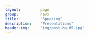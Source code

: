 ```yaml
---
layout:         page
group:          navx
title:          "Speaking"
description:    "Presentations"
header-img:     "img/post-bg-05.jpg"
---
```

